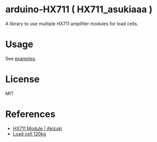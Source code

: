 # arduino-HX711 ( HX711_asukiaaa )

A library to use multiple HX711 amplifier modules for load cells.

# Usage

See [examples](./examples).

# License

MIT

# References

- [HX711 Module | Akizuki](https://akizukidenshi.com/catalog/g/gK-12370/)
- [Load cell 120kg](https://akizukidenshi.com/catalog/g/gP-12035/)

